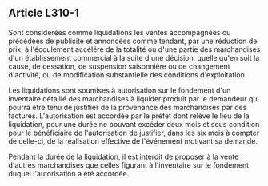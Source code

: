 Article L310-1
----
Sont considérées comme liquidations les ventes accompagnées ou précédées de
publicité et annoncées comme tendant, par une réduction de prix, à l'écoulement
accéléré de la totalité ou d'une partie des marchandises d'un établissement
commercial à la suite d'une décision, quelle qu'en soit la cause, de cessation,
de suspension saisonnière ou de changement d'activité, ou de modification
substantielle des conditions d'exploitation.

Les liquidations sont soumises à autorisation sur le fondement d'un inventaire
détaillé des marchandises à liquider produit par le demandeur qui pourra être
tenu de justifier de la provenance des marchandises par des factures.
L'autorisation est accordée par le préfet dont relève le lieu de la liquidation,
pour une durée ne pouvant excéder deux mois et sous condition pour le
bénéficiaire de l'autorisation de justifier, dans les six mois à compter de
celle-ci, de la réalisation effective de l'événement motivant sa demande.

Pendant la durée de la liquidation, il est interdit de proposer à la vente
d'autres marchandises que celles figurant à l'inventaire sur le fondement duquel
l'autorisation a été accordée.
